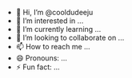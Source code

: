 - 👋 Hi, I’m @cooldudeeju
- 👀 I’m interested in ...
- 🌱 I’m currently learning ...
- 💞️ I’m looking to collaborate on ...
- 📫 How to reach me ...
- 😄 Pronouns: ...
- ⚡ Fun fact: ...

<!---
cooldudeeju/cooldudeeju is a ✨ special ✨ repository because its `README.md` (this file) appears on your GitHub profile.
You can click the Preview link to take a look at your changes.
--->
